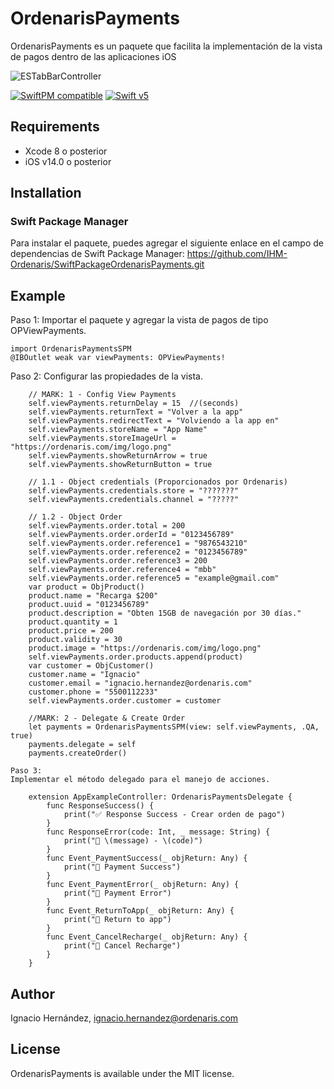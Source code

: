 # OrdenarisPayments
OrdenarisPayments es un paquete que facilita la implementación de la vista de pagos dentro de las aplicaciones iOS

![ESTabBarController](https://ordenaris.com/img/logo.png)

[![SwiftPM compatible](https://img.shields.io/badge/SwiftPM-compatible-orange.svg)](#swift-package-manager)
[![Swift v5](https://img.shields.io/badge/Swift-5-orange.svg?style=flat)](https://developer.apple.com/swift/)

## Requirements
* Xcode 8 o posterior
* iOS v14.0 o posterior

## Installation
### Swift Package Manager

Para instalar el paquete, puedes agregar el siguiente enlace en el campo de dependencias de Swift Package Manager: https://github.com/IHM-Ordenaris/SwiftPackageOrdenarisPayments.git

## Example

Paso 1:
Importar el paquete y agregar la vista de pagos de tipo OPViewPayments.

    import OrdenarisPaymentsSPM
    @IBOutlet weak var viewPayments: OPViewPayments!
    
Paso 2: 
Configurar las propiedades de la vista.

        // MARK: 1 - Config View Payments
        self.viewPayments.returnDelay = 15  //(seconds)
        self.viewPayments.returnText = "Volver a la app"
        self.viewPayments.redirectText = "Volviendo a la app en"
        self.viewPayments.storeName = "App Name"
        self.viewPayments.storeImageUrl = "https://ordenaris.com/img/logo.png"
        self.viewPayments.showReturnArrow = true
        self.viewPayments.showReturnButton = true
        
        // 1.1 - Object credentials (Proporcionados por Ordenaris)
        self.viewPayments.credentials.store = "???????" 
        self.viewPayments.credentials.channel = "?????"
        
        // 1.2 - Object Order
        self.viewPayments.order.total = 200
        self.viewPayments.order.orderId = "0123456789"
        self.viewPayments.order.reference1 = "9876543210"
        self.viewPayments.order.reference2 = "0123456789"
        self.viewPayments.order.reference3 = 200
        self.viewPayments.order.reference4 = "mbb"
        self.viewPayments.order.reference5 = "example@gmail.com"
        var product = ObjProduct()
        product.name = "Recarga $200"
        product.uuid = "0123456789"
        product.description = "Obten 15GB de navegación por 30 días."
        product.quantity = 1
        product.price = 200
        product.validity = 30
        product.image = "https://ordenaris.com/img/logo.png"
        self.viewPayments.order.products.append(product)
        var customer = ObjCustomer()
        customer.name = "Ignacio"
        customer.email = "ignacio.hernandez@ordenaris.com"
        customer.phone = "5500112233"
        self.viewPayments.order.customer = customer
        
        //MARK: 2 - Delegate & Create Order
        let payments = OrdenarisPaymentsSPM(view: self.viewPayments, .QA, true)
        payments.delegate = self
        payments.createOrder()
        
    Paso 3:  
    Implementar el método delegado para el manejo de acciones.
    
        extension AppExampleController: OrdenarisPaymentsDelegate {
            func ResponseSuccess() {
                print("✅ Response Success - Crear orden de pago")
            }
            func ResponseError(code: Int, _ message: String) {
                print("🚫 \(message) - \(code)")
            }
            func Event_PaymentSuccess(_ objReturn: Any) {
                print("🔔 Payment Success")
            }
            func Event_PaymentError(_ objReturn: Any) {
                print("🔔 Payment Error")
            }
            func Event_ReturnToApp(_ objReturn: Any) {
                print("🔔 Return to app")
            }
            func Event_CancelRecharge(_ objReturn: Any) {
                print("🔔 Cancel Recharge")
            }
        }

## Author
Ignacio Hernández, ignacio.hernandez@ordenaris.com

## License
OrdenarisPayments is available under the MIT license.
